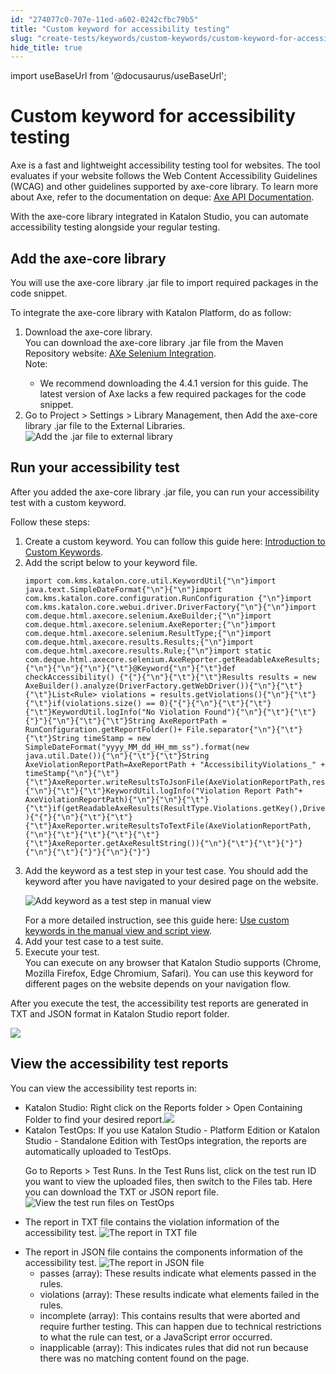 ```yaml
---
id: "274077c0-707e-11ed-a602-0242cfbc79b5"
title: "Custom keyword for accessibility testing"
slug: "create-tests/keywords/custom-keywords/custom-keyword-for-accessibility-testing"
hide_title: true
---
```

import useBaseUrl from '@docusaurus/useBaseUrl';


# <a id="concept-8569" class="anchor_top_offset"/><a id="ariaid-title1" class="anchor_top_offset"/>Custom keyword for  accessibility testing

<p xmlns="http://www.w3.org/1999/xhtml" className="p">Axe is a fast and lightweight accessibility testing tool for websites. The tool evaluates if your website follows the Web Content Accessibility Guidelines (WCAG) and other guidelines supported by axe-core library. To learn more about Axe, refer to the documentation on deque: <a className="xref j-external-link" href="https://www.deque.com/axe/core-documentation/api-documentation/#section-1-introduction" target="_blank">Axe API Documentation</a>.</p> 
<p xmlns="http://www.w3.org/1999/xhtml" className="p">With the axe-core library integrated in <span className="ph">Katalon Studio</span>, you can automate accessibility testing alongside your regular testing.</p> 

## <a id="task-4202" class="anchor_top_offset"/>Add the axe-core library

<section xmlns="http://www.w3.org/1999/xhtml" className="section context"><p className="p">You will use the axe-core library .jar file to import required packages in the code snippet.</p>To integrate the axe-core library with <span className="ph">Katalon Platform</span>, do as follow:</section> 
<ol xmlns="http://www.w3.org/1999/xhtml" className="ol steps"><li className="li step stepexpand"><span className="ph cmd">Download the axe-core library.</span><div className="itemgroup stepresult">You can download the axe-core library .jar file from the Maven Repository website: <a className="xref j-external-link" href="https://mvnrepository.com/artifact/com.deque.html.axe-core/selenium/4.4.1" target="_blank">AXe Selenium Integration</a>.<div className="note note note_note"><span className="note__title">Note:</span> <ul className="ul"><li className="li">We recommend downloading the 4.4.1 version for this guide. The latest  version of Axe lacks a few required packages for the code snippet.</li></ul></div></div></li><li className="li step stepexpand"><span className="ph cmd">Go to <span className="ph uicontrol">Project</span> &gt; <span className="ph uicontrol">Settings</span> &gt; <span className="ph uicontrol">Library Management</span>, then  <span className="ph uicontrol">Add</span> the axe-core library .jar file to the <span className="ph uicontrol">External Libraries</span>.</span><div className="itemgroup stepresult"><img className="image" width={700} src={useBaseUrl("/274cfae0-707e-11ed-a602-0242cfbc79b5.png")} alt="Add the .jar file to external library" /></div></li></ol> 

## <a id="task-1648" class="anchor_top_offset"/>Run your accessibility test

<section xmlns="http://www.w3.org/1999/xhtml" className="section context">After you added the axe-core library .jar file, you can run your accessibility test with a custom keyword.<p className="p">Follow these steps:</p></section> 
<ol xmlns="http://www.w3.org/1999/xhtml" className="ol steps"><li className="li step stepexpand"><span className="ph cmd">Create a custom keyword. You can follow this guide here: <a className="xref" href="#">Introduction to Custom Keywords</a>.</span></li><li className="li step stepexpand"><span className="ph cmd">Add the script below to your keyword file.</span><div className="itemgroup stepresult"><pre className="pre codeblock"><code>import com.kms.katalon.core.util.KeywordUtil{"\n"}import java.text.SimpleDateFormat{"\n"}{"\n"}import com.kms.katalon.core.configuration.RunConfiguration {"\n"}import com.kms.katalon.core.webui.driver.DriverFactory{"\n"}{"\n"}import com.deque.html.axecore.selenium.AxeBuilder;{"\n"}import com.deque.html.axecore.selenium.AxeReporter;{"\n"}import com.deque.html.axecore.selenium.ResultType;{"\n"}import com.deque.html.axecore.results.Results;{"\n"}import com.deque.html.axecore.results.Rule;{"\n"}import static com.deque.html.axecore.selenium.AxeReporter.getReadableAxeResults;{"\n"}{"\n"}{"\n"}{"\t"}@Keyword{"\n"}{"\t"}def checkAccessibility() {"{"}{"\n"}{"\t"}{"\t"}Results results = new AxeBuilder().analyze(DriverFactory.getWebDriver()){"\n"}{"\t"}{"\t"}List&lt;Rule&gt; violations = results.getViolations(){"\n"}{"\t"}{"\t"}if(violations.size() == 0){"{"}{"\n"}{"\t"}{"\t"}{"\t"}KeywordUtil.logInfo("No Violation Found"){"\n"}{"\t"}{"\t"}{"}"}{"\n"}{"\t"}{"\t"}String AxeReportPath = RunConfiguration.getReportFolder()+ File.separator{"\n"}{"\t"}{"\t"}String timeStamp = new SimpleDateFormat("yyyy_MM_dd_HH_mm_ss").format(new java.util.Date()){"\n"}{"\t"}{"\t"}String AxeViolationReportPath=AxeReportPath + "AccessibilityViolations_" + timeStamp{"\n"}{"\t"}{"\t"}AxeReporter.writeResultsToJsonFile(AxeViolationReportPath,results){"\n"}{"\t"}{"\t"}KeywordUtil.logInfo("Violation Report Path"+ AxeViolationReportPath){"\n"}{"\n"}{"\t"}{"\t"}if(getReadableAxeResults(ResultType.Violations.getKey(),DriverFactory.getWebDriver(),violations) ){"{"}{"\n"}{"\t"}{"\t"}{"\t"}AxeReporter.writeResultsToTextFile(AxeViolationReportPath,{"\n"}{"\t"}{"\t"}{"\t"}{"\t"}{"\t"}AxeReporter.getAxeResultString()){"\n"}{"\t"}{"\t"}{"}"}{"\n"}{"\t"}{"}"}{"\n"}{"}"}</code></pre></div></li><li className="li step stepexpand"><span className="ph cmd">Add the keyword as a test step in your test case. You should add the keyword after you have navigated to your desired page on the website.</span><div className="itemgroup stepresult"><p className="p"><img className="image" width={700} src={useBaseUrl("/26f3b750-707e-11ed-a602-0242cfbc79b5.png")} alt="Add keyword as a test step in manual view" /></p>For a more detailed instruction, see this guide here: <a className="xref" href="/create-tests/keywords/custom-keywords/introduction-to-custom-keywords-in-katalon-studio#task-6812">Use custom keywords in the manual view and script view</a>.</div></li><li className="li step stepexpand"><span className="ph cmd">Add your test case to a test suite.</span></li><li className="li step stepexpand"><span className="ph cmd">Execute your test.</span><div className="itemgroup stepresult">You can execute on any browser that <span className="ph">Katalon Studio</span> supports (Chrome, Mozilla Firefox, Edge Chromium, Safari). You can use this keyword for different pages on the website depends on your navigation flow.</div></li></ol> 
<section xmlns="http://www.w3.org/1999/xhtml" className="section result">After you execute the test, the accessibility test reports are generated in TXT and JSON format in <span className="ph">Katalon Studio</span> report folder.<p className="p"><img className="image" width={700} src={useBaseUrl("/275e38f0-707e-11ed-a602-0242cfbc79b5.png")} /></p></section> 

## <a id="concept-2096" class="anchor_top_offset"/>View the accessibility test reports

<div xmlns="http://www.w3.org/1999/xhtml" className="p">You can view the accessibility test reports in: <ul className="ul"><li className="li"><span className="ph">Katalon Studio</span>: Right click on the <span className="ph uicontrol">Reports</span> folder &gt; <span className="ph uicontrol">Open Containing Folder</span> to find your desired report.<img className="image" width={500} src={useBaseUrl("/27662830-707e-11ed-a602-0242cfbc79b5.png")} /></li><li className="li"><span className="ph">Katalon TestOps</span>: If you use <span className="ph">Katalon Studio - Platform Edition</span> or <span className="ph">Katalon Studio - Standalone Edition</span> with <span className="ph">TestOps</span> integration, the reports are automatically uploaded to <span className="ph">TestOps</span>.<p className="p">Go to <span className="ph uicontrol">Reports</span> &gt; <span className="ph uicontrol">Test Runs</span>. In the Test Runs list, click on the test run ID you want to view the uploaded files, then switch to the <span className="ph uicontrol">Files</span> tab. Here you can download the TXT or JSON report file.<img className="image" width={700} src={useBaseUrl("/2755ad70-707e-11ed-a602-0242cfbc79b5.png")} alt="View the test run files on TestOps" /></p></li></ul> </div>
<ul xmlns="http://www.w3.org/1999/xhtml" className="ul"><li className="li">The report in TXT file contains the violation information of the accessibility test. <img className="image" width={500} src={useBaseUrl("/2737c530-707e-11ed-a602-0242cfbc79b5.png")} alt="The report in TXT file" /></li></ul> 
<ul xmlns="http://www.w3.org/1999/xhtml" className="ul"><li className="li">The report in JSON file contains  the components information of the accessibility test. <img className="image" width={500} src={useBaseUrl("/271b1570-707e-11ed-a602-0242cfbc79b5.png")} alt="The report in JSON file" /><ul className="ul"><li className="li">passes (array): These results indicate what elements passed in the rules.</li><li className="li">violations (array): These results indicate what elements failed in the rules.</li><li className="li">incomplete (array): This contains results that were aborted and require further         testing. This can happen  due to technical restrictions to what the rule         can test, or a JavaScript error  occurred.</li><li className="li">inapplicable (array): This indicates rules that did not run because there was no         matching content  found on the page.</li></ul></li></ul> 
